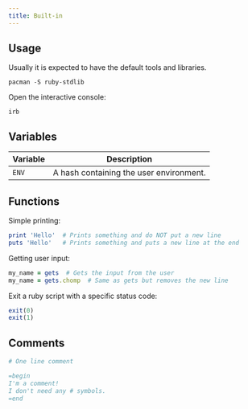 ```yaml
---
title: Built-in
---
```


## Usage

Usually it is expected to have the default tools and libraries.

```shell
pacman -S ruby-stdlib
```

Open the interactive console:

```shell
irb
```

## Variables

| Variable | Description                             |
| -------- | --------------------------------------- |
| `ENV`    | A hash containing the user environment. |

## Functions

Simple printing:

```ruby
print 'Hello'  # Prints something and do NOT put a new line
puts 'Hello'   # Prints something and puts a new line at the end
```

Getting user input:

```ruby
my_name = gets  # Gets the input from the user
my_name = gets.chomp  # Same as gets but removes the new line
```

Exit a ruby script with a specific status code:

```ruby
exit(0)
exit(1)
```

## Comments

```ruby
# One line comment

=begin
I'm a comment!
I don't need any # symbols.
=end
```
